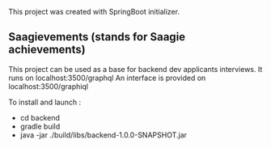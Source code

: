 This project was created with SpringBoot initializer.

## Saagievements (stands for Saagie achievements)

This project can be used as a base for backend dev applicants interviews.
It runs on localhost:3500/graphql
An interface is provided on localhost:3500/graphiql

To install and launch :
- cd backend
- gradle build
- java -jar ./build/libs/backend-1.0.0-SNAPSHOT.jar
